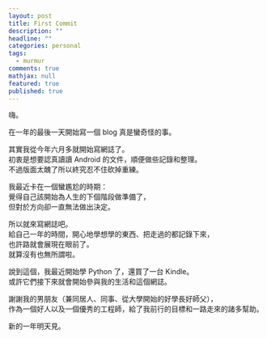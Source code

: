```yaml
---
layout: post
title: First Commit
description: ""
headline: ""
categories: personal
tags: 
  - murmur
comments: true
mathjax: null
featured: true
published: true
---
```



嗨。

在一年的最後一天開始寫一個 blog 真是蠻奇怪的事。


其實我從今年六月多就開始寫網誌了。  
初衷是想要認真讀讀 Android 的文件，順便做些記錄和整理。  
不過版面太醜了所以終究忍不住砍掉重練。


我最近卡在一個蠻尷尬的時期：  
覺得自己該開始為人生的下個階段做準備了，  
但對於方向卻一直無法做出決定。


所以就來寫網誌吧。  
給自己一年的時間，開心地學想學的東西、把走過的都記錄下來，  
也許路就會展現在眼前了。  
就算沒有也無所謂啦。


說到這個，我最近開始學 Python 了，還買了一台 Kindle。  
或許它們接下來就會開始參與我的生活和這個網誌。


謝謝我的男朋友（兼同居人、同事、從大學開始的好學長好師父），  
作為一個好人以及一個優秀的工程師，給了我前行的目標和一路走來的諸多幫助。


新的一年明天見。
